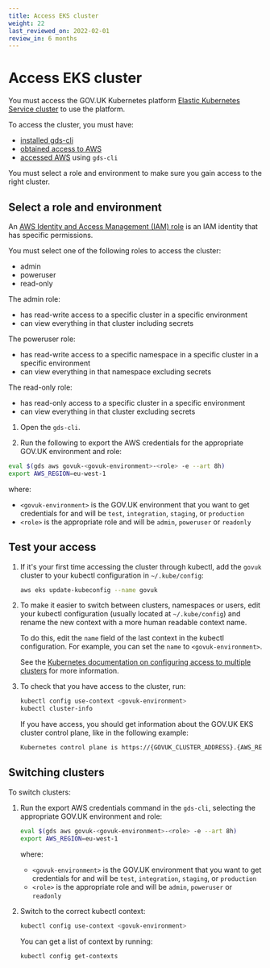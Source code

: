 ```yaml
---
title: Access EKS cluster
weight: 22
last_reviewed_on: 2022-02-01
review_in: 6 months
---
```


# Access EKS cluster

You must access the GOV.UK Kubernetes platform [Elastic Kubernetes Service cluster](https://kubernetes.io/docs/concepts/overview/components/) to use the platform.

To access the cluster, you must have:

- [installed gds-cli](https://docs.publishing.service.gov.uk/manual/get-started.html#3-install-gds-command-line-tools)
- [obtained access to AWS](https://docs.publishing.service.gov.uk/manual/get-started.html#7-get-aws-access)
- [accessed AWS](https://docs.publishing.service.gov.uk/manual/get-started.html#8-access-aws-for-the-first-time) using `gds-cli`

You must select a role and environment to make sure you gain access to the right cluster.

## Select a role and environment

An [AWS Identity and Access Management (IAM) role](https://docs.aws.amazon.com/IAM/latest/UserGuide/id_roles.html) is an IAM identity that has specific permissions.

You must select one of the following roles to access the cluster:

- admin
- poweruser
- read-only

The admin role:

- has read-write access to a specific cluster in a specific environment
- can view everything in that cluster including secrets

The poweruser role:

- has read-write access to a specific namespace in a specific cluster in a specific environment
- can view everything in that namespace excluding secrets

The read-only role:

- has read-only access to a specific cluster in a specific environment
- can view everything in that cluster excluding secrets

1. Open the `gds-cli`.

1. Run the following to export the AWS credentials for the appropriate GOV.UK environment and role:

  ```sh
  eval $(gds aws govuk-<govuk-environment>-<role> -e --art 8h)
  export AWS_REGION=eu-west-1
  ```
  where:
  - `<govuk-environment>` is the GOV.UK environment that you want to get credentials for and will be `test`, `integration`, `staging`, or `production`
  - `<role>` is the appropriate role and will be `admin`, `poweruser` or `readonly`

## Test your access

1. If it's your first time accessing the cluster through kubectl, add the `govuk` cluster to your kubectl configuration in `~/.kube/config`:

    ```sh
    aws eks update-kubeconfig --name govuk
    ```

1. To make it easier to switch between clusters, namespaces or users, edit your kubectl configuration (usually located at `~/.kube/config`) and rename the new context with a more human readable context name.

    To do this, edit the `name` field of the last context in the kubectl configuration. For example, you can set the `name` to `<govuk-environment>`.

    See the [Kubernetes documentation on configuring access to multiple clusters](https://kubernetes.io/docs/tasks/access-application-cluster/configure-access-multiple-clusters/) for more information.

1. To check that you have access to the cluster, run:

    ```sh
    kubectl config use-context <govuk-environment>
    kubectl cluster-info
    ```

    If you have access, you should get information about the GOV.UK EKS cluster control plane, like in the following example:

    ```sh
    Kubernetes control plane is https://{GOVUK_CLUSTER_ADDRESS}.{AWS_REGION}.eks.amazonaws.com
    ```

## Switching clusters

To switch clusters:

1. Run the export AWS credentials command in the `gds-cli`, selecting the appropriate GOV.UK environment and role:

     ```sh
     eval $(gds aws govuk-<govuk-environment>-<role> -e --art 8h)
     export AWS_REGION=eu-west-1
     ```
    where:
    - `<govuk-environment>` is the GOV.UK environment that you want to get credentials for and will be `test`, `integration`, `staging`, or `production`
    - `<role>` is the appropriate role and will be `admin`, `poweruser` or `readonly`

1. Switch to the correct kubectl context:

     ```sh
     kubectl config use-context <govuk-environment>
     ```

    You can get a list of context by running:

     ```sh
     kubectl config get-contexts
     ```
